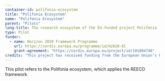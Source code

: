 ```yaml
---
container-id: polifonia-ecosystem
title: "Polifonia Ecosystem"
name: "Polifonia Ecosystem"
parent: "Pilots"
long-title: The research ecosystem of the EU-funded project Polifonia
type: Pilot
funder:
  - name: Horizon 2020 Framework Programme
    url: https://cordis.europa.eu/programme/id/H2020-EC
    grant-agreement: "https://cordis.europa.eu/project/id/101004746"
credits: "This project has received funding from the European Union’s Horizon 2020 research and innovation programme under grant agreement N. 101004746."
--- 
```


This pilot refers to the Polifonia ecosystem, which applies the REECO framework.
